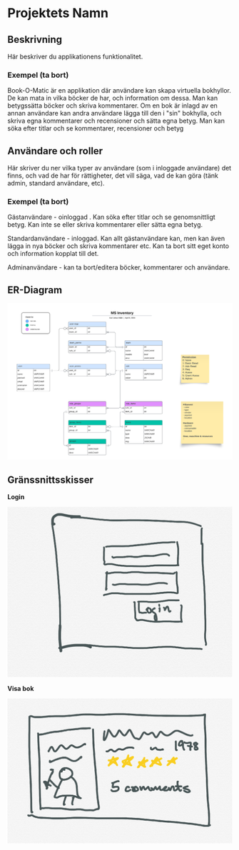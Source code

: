 # Projektets Namn

## Beskrivning

Här beskriver du applikationens funktionalitet.

### Exempel (ta bort)

Book-O-Matic är en applikation där användare kan skapa virtuella bokhyllor. De kan mata in vilka böcker de har, och information om dessa. Man kan betygssätta böcker och skriva kommentarer. Om en bok är inlagd av en annan användare kan andra användare lägga till den i "sin" bokhylla, och skriva egna kommentarer och recensioner och sätta egna betyg. Man kan söka efter titlar och se kommentarer, recensioner och betyg

## Användare och roller

Här skriver du ner vilka typer av användare (som i inloggade användare) det finns, och vad de har för rättigheter, det vill säga, vad de kan göra (tänk admin, standard användare, etc).

### Exempel (ta bort)

Gästanvändare - oinloggad
. Kan söka efter titlar och se genomsnittligt betyg. Kan inte se eller skriva kommentarer eller sätta egna betyg.

Standardanvändare - inloggad. Kan allt gästanvändare kan, men kan även lägga in nya böcker och skriva kommentarer etc. Kan ta bort sitt eget konto och information kopplat till det.

Adminanvändare - kan ta bort/editera böcker, kommentarer och användare.

## ER-Diagram

![Er-Diagram](assets/images/ms_inventory.png?raw=true "ER-diagram")

## Gränssnittsskisser

**Login**

![Er-Diagram](assets/images/ui_login.png?raw=true "ER-diagram")

**Visa bok**

![Er-Diagram](assets/images/ui_show_book.png?raw=true "ER-diagram")